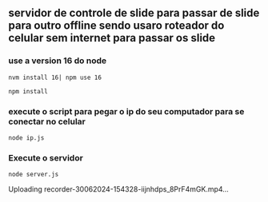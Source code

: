 ## servidor de controle de slide para passar de slide para outro offline sendo usaro roteador do celular sem internet para passar os slide

### use a version 16 do node
```
nvm install 16| npm use 16
```

```
npm install
```
### execute o script para pegar o ip do seu computador para se conectar no celular
```
node ip.js
```
### Execute o servidor
```
node server.js
```

Uploading recorder-30062024-154328-iijnhdps_8PrF4mGK.mp4…

